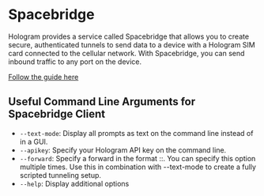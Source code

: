 # Spacebridge

Hologram provides a service called Spacebridge that allows you to create secure, authenticated tunnels to send data to a device with a Hologram SIM card connected to the cellular network. With Spacebridge, you can send inbound traffic to any port on the device.

[Follow the guide here](https://www.hologram.io/guides/secure-tunneling-with-spacebridge)

## Useful Command Line Arguments for Spacebridge Client

* `--text-mode`: Display all prompts as text on the command line instead of in a GUI.
* `--apikey`: Specify your Hologram API key on the command line.
* `--forward`: Specify a forward in the format <linkid>:<device port>:<forwarded local port>. You can specify this option multiple times. Use this in combination with --text-mode to create a fully scripted tunneling setup.
* `--help`: Display additional options
